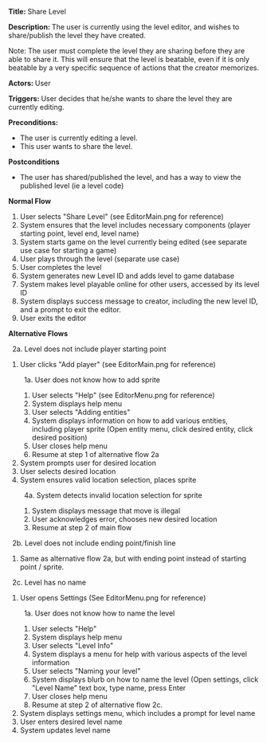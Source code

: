 <strong> Title: </strong>
Share Level

<strong> Description: </strong>
The user is currently using the level editor, and wishes to share/publish the level they have created.

Note: The user must complete the level they are sharing before they are able to share it. This will ensure that the level is beatable, 
even if it is only beatable by a very specific sequence of actions that the creator memorizes.

<strong> Actors: </strong>
User

<strong> Triggers: </strong>
User decides that he/she wants to share the level they are currently editing.

<strong> Preconditions: </strong>

<ul>
<li>The user is currently editing a level.</li>
<li>This user wants to share the level.</li>
</ul>

<strong> Postconditions </strong>

<ul>
<li>The user has shared/published the level, and has a way to view the published level (ie a level code)</li>
</ul>

<strong> Normal Flow </strong>

<ol>
<li>User selects "Share Level" (see EditorMain.png for reference)</li>
<li>System ensures that the level includes necessary components (player starting point, level end, level name)</li>
<li>System starts game on the level currently being edited (see separate use case for starting a game)</li>
<li>User plays through the level (separate use case)</li>
<li>User completes the level</li>
<li>System generates new Level ID and adds level to game database</li>
<li>System makes level playable online for other users, accessed by its level ID</li>
<li>System displays success message to creator, including the new level ID, and a prompt to exit the editor.</li>
<li>User exits the editor</li>
</ol>

<strong> Alternative Flows </strong>

&nbsp;&nbsp;2a. Level does not include player starting point
  <ol>
    <li>User clicks "Add player" (see EditorMain.png for reference)
    
  &nbsp;&nbsp;1a. User does not know how to add sprite
  <ol>
      <li>User selects "Help" (see EditorMenu.png for reference)</li>
      <li>System displays help menu</li>
      <li>User selects "Adding entities"</li>
      <li>System displays information on how to add various entities, including player sprite (Open entity menu, click desired entity, click desired position)</li>
      <li>User closes help menu</li>
      <li>Resume at step 1 of alternative flow 2a</li>
  </ol>
  </li>
    <li>System prompts user for desired location</li>
    <li>User selects desired location</li>
    <li>System ensures valid location selection, places sprite
  
  &nbsp;&nbsp;4a. System detects invalid location selection for sprite
  <ol>
      <li>System displays message that move is illegal</li>
      <li>User acknowledges error, chooses new desired location</li>
      <li>Resume at step 2 of main flow</li>
  </ol>
  </li>
 </ol>
 
 &nbsp;&nbsp;2b. Level does not include ending point/finish line
  <ol>
  <li>Same as alternative flow 2a, but with ending point instead of starting point / sprite.</li>
  </ol>
 
 &nbsp;&nbsp;2c. Level has no name
  <ol>
    <li>User opens Settings (See EditorMenu.png for reference)
    
  &nbsp;&nbsp;1a. User does not know how to name the level
  <ol>
      <li>User selects "Help"</li>
      <li>System displays help menu</li>
      <li>User selects "Level Info"</li>
      <li>System displays a menu for help with various aspects of the level information</li>
      <li>User selects "Naming your level"</li>
      <li>System displays blurb on how to name the level (Open settings, click "Level Name" text box, type name, press Enter</li>
      <li>User closes help menu</li>
      <li>Resume at step 2 of alternative flow 2c.</li>
  </ol>
  </li>
    <li>System displays settings menu, which includes a prompt for level name</li>
    <li>User enters desired level name</li>
    <li>System updates level name</li>
 </ol>
